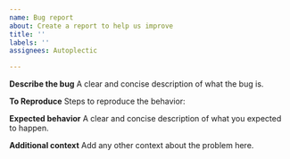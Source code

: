 ```yaml
---
name: Bug report
about: Create a report to help us improve
title: ''
labels: ''
assignees: Autoplectic

---
```


**Describe the bug**
A clear and concise description of what the bug is.

**To Reproduce**
Steps to reproduce the behavior:

**Expected behavior**
A clear and concise description of what you expected to happen.

**Additional context**
Add any other context about the problem here.
